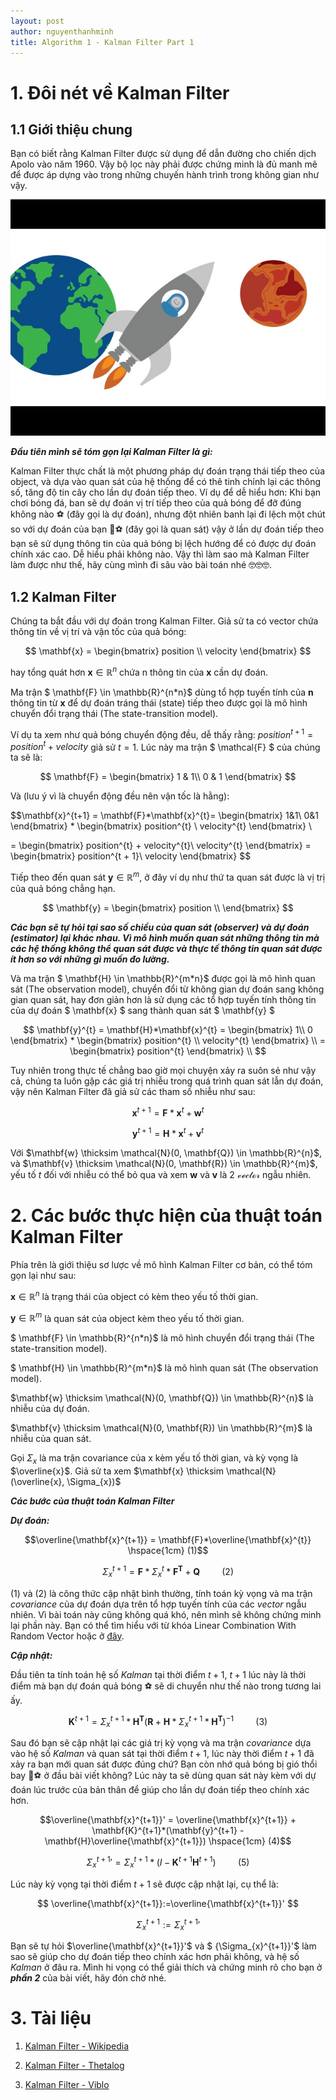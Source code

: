 ```yaml
---
layout: post
author: nguyenthanhminh
title: Algorithm 1 - Kalman Filter Part 1
---
```


# 1. Đôi nét về Kalman Filter

## 1.1 Giới thiệu chung
Bạn có biết rằng Kalman Filter được sử dụng để dẫn đường cho
chiến dịch Apolo vào năm 1960. Vậy bộ lọc này phải được chứng minh
là đủ manh mẽ để được áp dựng vào trong những chuyến hành trình
trong không gian như vậy.

[![Kalman Filter Logo](/assets\images\Kalman_Filter\Kalman_Filter_thumbnail.jpg)](https://www.youtube.com/watch?v=mwn8xhgNpFY)

***Đầu tiên mình sẽ tóm gọn lại Kalman Filter là gì:***

Kalman Filter thực chất là một phương pháp dự đoán trạng thái tiếp theo của object, và dựa vào quan sát của hệ thống để có thê tinh chỉnh lại các thông số, tăng độ tin cây cho lần dự đoán tiếp theo. Ví dụ để dễ hiểu hơn: Khi bạn chơi bóng đá, ban sẽ dự đoán vị trí tiếp theo của quả bóng để đỡ đúng không nào ️⚽ (đây gọi là dự đoán), nhưng đột
nhiên banh lại đi lệch một chút so với dự đoán của bạn 💨⚽ (đây gọi là quan sát) vậy ở lần dự đoán tiếp theo bạn sẽ sử dụng thông tin của quả bóng bị lệch hướng để có được dự đoán chính xác cao. Dễ hiểu phải không nào. Vậy thì làm sao mà Kalman Filter làm được như thế, hãy cùng mình
đi sâu vào bài toán nhé 🤓🤓🤓.

## 1.2 Kalman Filter
Chúng ta bắt đầu với dự đoán trong Kalman Filter.
Giả sử ta có vector chứa thông tin về vị trí và vận tốc của quả bóng: 

$$ \mathbf{x} = \begin{bmatrix} 
position \\
velocity
\end{bmatrix} $$ 

hay tổng quát hơn $\mathbf{x} \in \mathbb{R}^{n}$ chứa n thông tin của $\mathbf{x}$ cần dự đoán. 

Ma trận $ \mathbf{F} \in \mathbb{R}^{n*n}$ dùng tổ hợp tuyến tính của $\mathbf{n}$ thông tin từ $\mathbf{x}$ để dự đoán tráng thái (state) tiếp theo được gọi là mô hình chuyển đổi trạng thái (The state-transition model). 

Ví dụ ta xem như quả bóng chuyển động đều, dễ thấy rằng: $position^{t+1} = position^{t} + velocity$ giả sử $t = 1$. Lúc này ma trận $ \mathcal{F} $ của chúng ta sẽ là: 

$$ \mathbf{F} = \begin{bmatrix}
1 & 1\\ 
0 & 1
\end{bmatrix} $$ 

Và (lưu ý vì là chuyển động đều nên vận tốc là hằng):

$$\mathbf{x}^{t+1} = \mathbf{F}*\mathbf{x}^{t}= \begin{bmatrix}
1&1\\ 
0&1
\end{bmatrix} 
* 
\begin{bmatrix}
position^{t} \\
velocity^{t}
\end{bmatrix} \\ 

= \begin{bmatrix}
position^{t} + velocity^{t}\\
velocity^{t}
\end{bmatrix}
= \begin{bmatrix}
position^{t + 1}\\
velocity
\end{bmatrix}
$$ 

Tiếp theo đến quan sát $\mathbf{y} \in \mathbb{R}^{m}$, ở đây ví dụ như thứ ta quan sát được là vị trị của quả bóng chẳng hạn. 

$$ \mathbf{y} = \begin{bmatrix}
position \\
\end{bmatrix} $$ 

***Các bạn sẽ tự hỏi tại sao số chiều của quan sát (observer) và dự đoán (estimator) lại khác nhau. Vì mô hình muốn quan sát những thông tin mà các hệ thống không thể quan sát được và thực tế thông tin quan sát được ít hơn so với những gì muốn đo lường.***

Và ma trận $ \mathbf{H} \in \mathbb{R}^{m*n}$ được gọi là mô hình quan sát (The observation model), chuyển đổi từ không gian dự đoán sang không gian quan sát, hay đơn giản hơn là sử dụng các tổ hợp tuyến tính thông tin của dự đoán $ \mathbf{x} $ sang thành quan sát $ \mathbf{y} $ 

$$ \mathbf{y}^{t} = \mathbf{H}*\mathbf{x}^{t} 
= \begin{bmatrix}
1\\ 
0
\end{bmatrix} *
\begin{bmatrix}
position^{t} \\
velocity^{t}
\end{bmatrix} \\
= \begin{bmatrix}
position^{t} 
\end{bmatrix} \\ 
$$

Tuy nhiên trong thực tế chẳng bao giờ mọi chuyện xảy ra suôn sẻ như vậy cả, chúng ta luôn gặp các giá trị nhiễu trong quá trình quan sát lẫn dự đoán, vậy nên Kalman Filter đã giả sử các tham số nhiễu như sau:

$$\mathbf{x}^{t+1} = \mathbf{F}*\mathbf{x}^{t} + \mathbf{w}^{t}$$

$$\mathbf{y}^{t+1} = \mathbf{H}*\mathbf{x}^{t} + \mathbf{v}^{t}$$

Với $\mathbf{w} \thicksim \mathcal{N}(0, \mathbf{Q}) \in \mathbb{R}^{n}$, và $\mathbf{v} \thicksim \mathcal{N}(0, \mathbf{R}) \in \mathbb{R}^{m}$, yếu tố $t$ đối với nhiễu có thể bỏ qua và xem $\mathbf{w}$ và $\mathbf{v}$ là 2 $\mathcal{vector}$ ngẫu nhiên.

# 2. Các bước thực hiện của thuật toán Kalman Filter

Phía trên là giới thiệu sơ lược về mô hình Kalman Filter cơ bản, có thể tóm gọn lại như sau:

$\mathbf{x}\in \mathbb{R}^{n}$ là trạng thái của object có kèm theo yếu tố thời gian.

$\mathbf{y}\in \mathbb{R}^{m}$ là quan sát của object kèm theo yếu tố thời gian.

$ \mathbf{F} \in \mathbb{R}^{n*n}$ là mô hình chuyển đổi trạng thái (The state-transition model). 

$ \mathbf{H} \in \mathbb{R}^{m*n}$ là mô hình quan sát (The observation model).

$\mathbf{w} \thicksim \mathcal{N}(0, \mathbf{Q}) \in \mathbb{R}^{n}$ là nhiễu của dự đoán.

$\mathbf{v} \thicksim \mathcal{N}(0, \mathbf{R}) \in \mathbb{R}^{m}$ là nhiễu của quan sát.

Gọi $\Sigma_{x}$ là ma trận covariance của x kèm yếu tố thời gian, và kỳ vọng là $\overline{x}$. Giả sử ta xem $\mathbf{x} \thicksim \mathcal{N}(\overline{x}, \Sigma_{x})$

***Các bước của thuật toán Kalman Filter***

***Dự đoán:***

$$\overline{\mathbf{x}^{t+1}} = \mathbf{F}*\overline{\mathbf{x}^{t}} \hspace{1cm} (1)$$ 

$$ \Sigma_{x}^{t+1} = \mathbf{F}*\Sigma_{x}^{t}*\mathbf{F}^{\mathbf{T}} + \mathbf{Q} \hspace{1cm} (2)$$ 

$(1)$ và $(2)$ là công thức cập nhật bình thường, tính toán kỳ vọng và ma trận $covariance$ của dự đoán dựa trên tổ hợp tuyến tính của các $vector$ ngẫu nhiên. Vì bài toán này cũng không quá khó, nên mình sẽ không chứng minh lại phần này. Bạn có thể tìm hiểu với từ khóa Linear Combination With Random Vector hoặc ở [đây](http://www.math.kent.edu/~reichel/courses/monte.carlo/alt4.7d.pdf).

***Cập nhật:***

Đầu tiên ta tính toán hệ số $Kalman$ tại thời điểm $t+1$, $t+1$ lúc này là thời điểm mà bạn dự đoán quả bóng ⚽ sẽ di chuyển như thế nào trong tương lai ấy.

$$\mathbf{K}^{t+1} = \Sigma_{x}^{t+1}*\mathbf{H}^{\mathbf{T}} (\mathbf{R} + \mathbf{H}*\Sigma_{x}^{t+1}*\mathbf{H}^{\mathbf{T}})^{-1}  \hspace{1cm} (3)$$ 

Sau đó bạn sẽ cập nhật lại các giá trị kỳ vọng và ma trận $covariance$ dựa vào hệ số $Kalman$ và quan sát tại thời điểm $t+1$, lúc này thời điểm $t+1$ đã xảy ra bạn mới quan sát được đúng chứ? Bạn còn nhớ quả bóng bị gió thổi bay 💨⚽ ở đầu bài viết không? Lúc này ta sẽ dùng quan sát này kèm với dự đoán lúc trước của bản thân để giúp cho lần dự đoán tiếp theo chính xác hơn.

$$\overline{\mathbf{x}^{t+1}}' = \overline{\mathbf{x}^{t+1}} + \mathbf{K}^{t+1}*(\mathbf{y}^{t+1} - \mathbf{H}\overline{\mathbf{x}^{t+1}}) \hspace{1cm} (4)$$ 

$$ {\Sigma_{x}^{t+1}}' = \Sigma_{x}^{t+1}*(I - \mathbf{K}^{t+1}\mathbf{H}^{t+1}) \hspace{1cm} (5)$$ 

Lúc này kỳ vọng tại thời điểm $t+1$ sẽ được cập nhật lại, cụ thể là:

$$ \overline{\mathbf{x}^{t+1}}:=\overline{\mathbf{x}^{t+1}}' $$

$$ {\Sigma_{x}^{t+1}}:={\Sigma_{x}^{t+1}}' $$

Bạn sẽ tự hỏi $\overline{\mathbf{x}^{t+1}}'$ và $ {\Sigma_{x}^{t+1}}'$ làm sao sẽ giúp cho dự đoán tiếp theo chính xác hơn phải không, và hệ số $Kalman$ ở đâu ra. Mình hi vọng có thể giải thích và chứng minh rõ cho bạn ở ***phần 2*** của bài viết, hãy đón chờ nhé.

# 3. Tài liệu

1. [Kalman Filter - Wikipedia](https://en.wikipedia.org/wiki/Kalman_filter)

2. [Kalman Filter - Thetalog](https://thetalog.com/machine-learning/kalman-filter/)

3. [Kalman Filter - Viblo](https://viblo.asia/p/sort-deep-sort-mot-goc-nhin-ve-object-tracking-phan-1-Az45bPooZxY#_32-bo-loc-kalman-kalman-filter-9)


